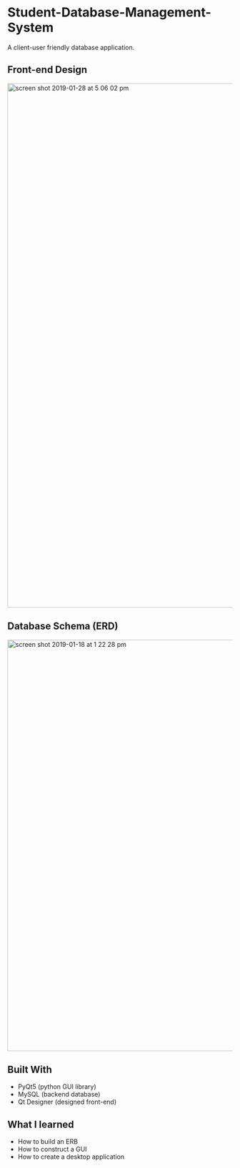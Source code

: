 # Student-Database-Management-System
A client-user friendly database application.

## Front-end Design
<img width="1175" alt="screen shot 2019-01-28 at 5 06 02 pm" src="https://user-images.githubusercontent.com/23427623/51873551-40d46680-2323-11e9-9ec2-0f26ad28cd50.png">


## Database Schema (ERD)
<img width="922" alt="screen shot 2019-01-18 at 1 22 28 pm" src="https://user-images.githubusercontent.com/23427623/51408405-30064280-1b24-11e9-9b6f-75625eb39889.png">


## Built With
- PyQt5 (python GUI library)
- MySQL (backend database)
- Qt Designer (designed front-end)

## What I learned

- How to build an ERB
- How to construct a GUI 
- How to create a desktop application
